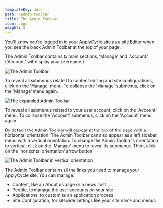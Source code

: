 ```yaml
---
templateKey: docs
path: /admin-toolbar
title: The Admin Toolbar
icon: cogs
weight: 5
---
```

You'll know you're logged in to your ApplyCycle site as a site Editor when you see the black Admin Toolbar at the top of your page.

The Admin Toolbar contains to main sections, 'Manage' and 'Account.' ('Account' will display your username.)

![The Admin Toolbar](/img/screen-shot-2017-10-20-at-2.22.19-pm.png)

To reveal all submenus related to content editing and site configurations, click on the 'Manage' menu.  To collapse the 'Manage' submenus, click on the 'Manage' menu again.  

![The expanded Admin Toolbar](/img/screenshot-from-2018-11-08-17-21-10.png)

To reveal all submenus related to your user account, click on the 'Account' menu.  To collapse the 'Account' submenus, click on the 'Account' menu again.  

By default the Admin Toolbar will appear at the top of the page with a horizontal orientation.  The Admin Toolbar can also appear as a left sidebar menu with a vertical orientation.  To change the Admin Toolbar's orientation to vertical, click on the 'Manage' menu to reveal its submenus.   Then, click on the 'horizontal orientation' arrow button.

![The Admin Toolbar in vertical orientation](/img/screenshot-from-2018-11-08-17-21-27.png)

The Admin Toolbar contains all the links you need to manage your ApplyCycle site. You can manage:

* Content, like an About us page or a news post
* People, to manage the user accounts on your site
* Applications, to customize an application process
* Site Configuration, for sitewide settings like your site name and menus
